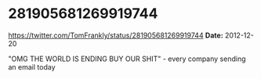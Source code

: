 # 281905681269919744
https://twitter.com/TomFrankly/status/281905681269919744
**Date:** 2012-12-20

"OMG THE WORLD IS ENDING BUY OUR SHIT" - every company sending an email today
